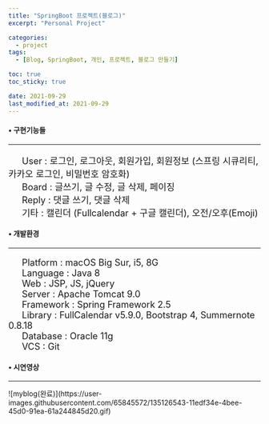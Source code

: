 ```yaml
---
title: "SpringBoot 프로젝트(블로그)"
excerpt: "Personal Project"

categories:
  - project
tags:
  - [Blog, SpringBoot, 개인, 프로젝트, 블로그 만들기]

toc: true
toc_sticky: true

date: 2021-09-29
last_modified_at: 2021-09-29
---
```


#### • 구현기능들
<hr>
<p style="font-size:18px;">
&emsp;&ensp;User : 로그인, 로그아웃, 회원가입, 회원정보 (스프링 시큐리티, 카카오 로그인, 비밀번호 암호화)<br>
&emsp;&ensp;Board : 글쓰기, 글 수정, 글 삭제, 페이징<br>
&emsp;&ensp;Reply : 댓글 쓰기, 댓글 삭제<br>
&emsp;&ensp;기타 : 캘린더 (Fullcalendar + 구글 캘린더), 오전/오후(Emoji)</p>

#### • 개발환경
<hr>
<p style="font-size:18px;">
&emsp;&ensp;Platform : macOS Big Sur, i5, 8G<br>
&emsp;&ensp;Language : Java 8<br>
&emsp;&ensp;Web : JSP, JS, jQuery<br>
&emsp;&ensp;Server : Apache Tomcat 9.0<br>
&emsp;&ensp;Framework : Spring Framework 2.5<br>
&emsp;&ensp;Library : FullCalendar v5.9.0, Bootstrap 4, Summernote 0.8.18<br>
&emsp;&ensp;Database : Oracle 11g<br>
&emsp;&ensp;VCS : Git</p>

#### • 시연영상
<hr>
![myblog(완료)](https://user-images.githubusercontent.com/65845572/135126543-11edf34e-4bee-45d0-91ea-61a244845d20.gif) 
